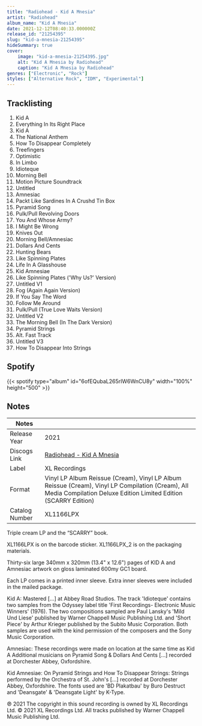 ```yaml
---
title: "Radiohead - Kid A Mnesia"
artist: "Radiohead"
album_name: "Kid A Mnesia"
date: 2021-12-12T08:40:33.000000Z
release_id: "21254395"
slug: "kid-a-mnesia-21254395"
hideSummary: true
cover:
    image: "kid-a-mnesia-21254395.jpg"
    alt: "Kid A Mnesia by Radiohead"
    caption: "Kid A Mnesia by Radiohead"
genres: ["Electronic", "Rock"]
styles: ["Alternative Rock", "IDM", "Experimental"]
---
```


## Tracklisting
1. Kid A
2. Everything In Its Right Place
3. Kid A
4. The National Anthem
5. How To Disappear Completely
6. Treefingers
7. Optimistic
8. In Limbo
9. Idioteque
10. Morning Bell
11. Motion Picture Soundtrack
12. Untitled
13. Amnesiac
14. Packt Like Sardines In A Crushd Tin Box
15. Pyramid Song
16. Pulk/Pull Revolving Doors
17. You And Whose Army?
18. I Might Be Wrong
19. Knives Out
20. Morning Bell/Amnesiac
21. Dollars And Cents
22. Hunting Bears
23. Like Spinning Plates
24. Life In A Glasshouse
25. Kid Amnesiae
26. Like Spinning Plates ('Why Us?' Version)
27. Untitled V1
28. Fog (Again Again Version)
29. If You Say The Word
30. Follow Me Around
31. Pulk/Pull (True Love Waits Version)
32. Untitled V2
33. The Morning Bell (In The Dark Version)
34. Pyramid Strings
35. Alt. Fast Track
36. Untitled V3
37. How To Disappear Into Strings


## Spotify
{{< spotify type="album" id="6ofEQubaL265rIW6WnCU8y" width="100%" height="500" >}}



## Notes
| Notes          |             |
| ---------------| ----------- |
| Release Year   | 2021 |
| Discogs Link   | [Radiohead - Kid A Mnesia](https://www.discogs.com/release/21254395-Radiohead-Kid-A-Mnesia) |
| Label          | XL Recordings |
| Format         | Vinyl LP Album Reissue (Cream), Vinyl LP Album Reissue (Cream), Vinyl LP Compilation (Cream), All Media Compilation Deluxe Edition Limited Edition (SCARRY Edition) |
| Catalog Number | XL1166LPX |

Triple cream LP and the “SCARRY” book. 

 XL1166LPX is on the barcode sticker.
 XL1166LPX_2 is on the packaging materials.

Thirty-six large 340mm x 320mm (13.4" x 12.6") pages of KID A and Amnesiac artwork on gloss laminated 600my GC1 board.

Each LP comes in a printed inner sleeve. Extra inner sleeves were included in the mailed package.

Kid A:
Mastered [...] at Abbey Road Studios.
The track 'Idioteque' contains two samples from the Odyssey label title 'First Recordings- Electronic Music Winners' (1976). The two compositions sampled are Paul Lansky's 'Mild Und Liese' published by Warner Chappell Music Publishing Ltd. and 'Short Piece' by Arthur Krieger published by the Subito Music Corporation. Both samples are used with the kind permission of the composers and the Sony Music Corporation.

Amnesiac:
These recordings were made on location at the same time as Kid A
Additional musicians on Pyramid Song & Dollars And Cents [...] recorded at Dorchester Abbey, Oxfordshire.

Kid Amnesiae:
On Pyramid Strings and How To Disappear Strings: Strings performed by the Orchestra of St. John's [...] recorded at Dorchester Abbey, Oxfordshire.
The fonts used are 'BD Plakatbau' by Buro Destruct and 'Deansgate' & 'Deansgate Light' by K-Type.

℗ 2021 The copyright in this sound recording is owned by XL Recordings Ltd.
© 2021 XL Recordings Ltd.
All tracks published by Warner Chappell Music Publishing Ltd.
